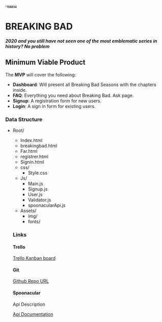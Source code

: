 # <img src="/Users/sergibotargues/Desktop/captures/158834.jpg" alt="158834" style="zoom:30%;" />

# BREAKING BAD

##### 2020 and you still have not seen one of the most emblematic series in history? No problem

## Minimum Viable Product

The **MVP** will cover the following:

- **Dashboard**: Will present all Breaking Bad Seasons with the chapters inside.
- **FAQ**: Everything you need about Breaking Bad. Ask page.
- **Signup**: A registration form for new users.
- **Login**: A sign in form for existing users.

### Data Structure

- Root/

  - Index.html
  - breakingbad.html
  - Far.html
  - registrer.html
  - Signin.html
  - css/
    - Style.css
  - Js/
    - Main.js
    - Signup.js
    - User.js
    - Validator.js
    - spoonacularApi.js
  - Assets/
    - img/
    - fonts/

  ### Links

  #### Trello

  [Trello Kanban board](https://trello.com/b/gNf2syne/first-project-sergi-b)

  #### Git

  [Github Repo URL](https://github.com/sbotargues/breakingbad)

  #### Spoonacular

  Api Description

  [Api Documentation](https://breakingbadapi.com/documentation)

  

  